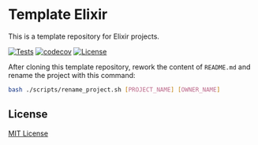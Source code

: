 # Template Elixir

This is a template repository for Elixir projects.

[![Tests](https://github.com/aifrak/template-elixir/actions/workflows/tests.yml/badge.svg)](https://github.com/aifrak/template-elixir/actions/workflows/tests.yml)
[![codecov](https://codecov.io/gh/aifrak/template-elixir/branch/main/graph/badge.svg?token=7UD31ZYUEV)](https://codecov.io/gh/aifrak/template-elixir)
[![License](https://img.shields.io/github/license/aifrak/template-elixir?color=blue)](https://github.com/aifrak/template-elixir/blob/master/LICENSE)

After cloning this template repository, rework the content of `README.md` and
rename the project with this command:

```bash
bash ./scripts/rename_project.sh [PROJECT_NAME] [OWNER_NAME]
```

## License

[MIT License](https://github.com/aifrak/template-elixir/blob/main/LICENSE)
